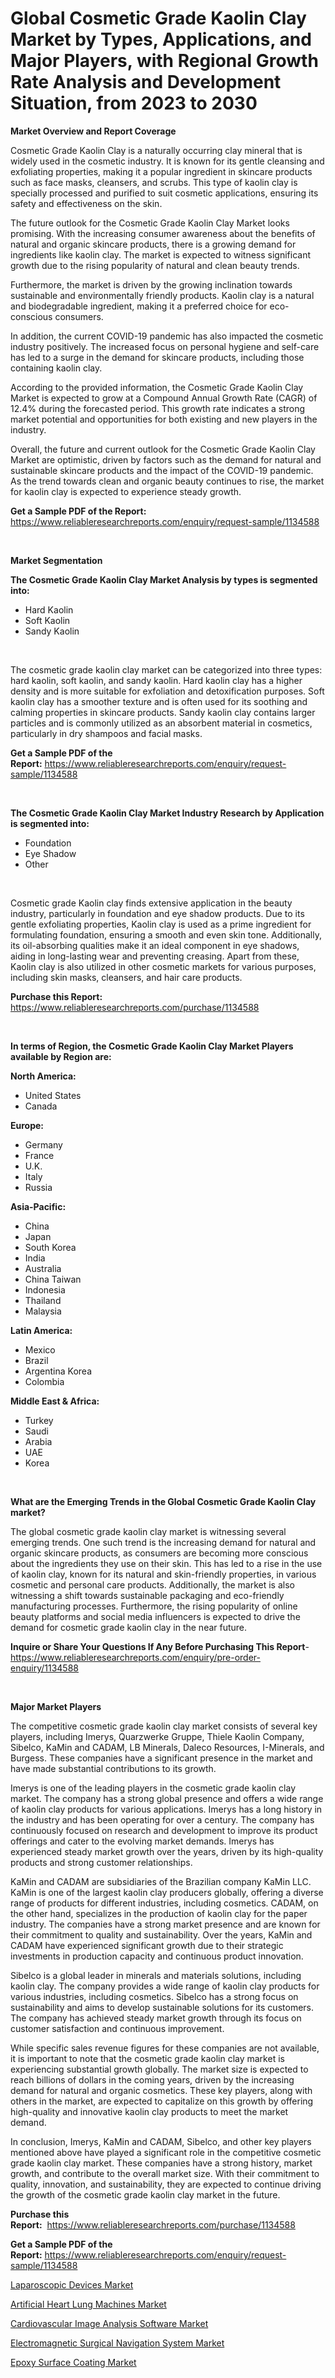<p><h1>Global Cosmetic Grade Kaolin Clay Market by Types, Applications, and Major Players, with Regional Growth Rate Analysis and Development Situation, from 2023 to 2030</h1></p><p><strong>Market Overview and Report Coverage</strong></p>
<p><p>Cosmetic Grade Kaolin Clay is a naturally occurring clay mineral that is widely used in the cosmetic industry. It is known for its gentle cleansing and exfoliating properties, making it a popular ingredient in skincare products such as face masks, cleansers, and scrubs. This type of kaolin clay is specially processed and purified to suit cosmetic applications, ensuring its safety and effectiveness on the skin.</p><p>The future outlook for the Cosmetic Grade Kaolin Clay Market looks promising. With the increasing consumer awareness about the benefits of natural and organic skincare products, there is a growing demand for ingredients like kaolin clay. The market is expected to witness significant growth due to the rising popularity of natural and clean beauty trends.</p><p>Furthermore, the market is driven by the growing inclination towards sustainable and environmentally friendly products. Kaolin clay is a natural and biodegradable ingredient, making it a preferred choice for eco-conscious consumers.</p><p>In addition, the current COVID-19 pandemic has also impacted the cosmetic industry positively. The increased focus on personal hygiene and self-care has led to a surge in the demand for skincare products, including those containing kaolin clay.</p><p>According to the provided information, the Cosmetic Grade Kaolin Clay Market is expected to grow at a Compound Annual Growth Rate (CAGR) of 12.4% during the forecasted period. This growth rate indicates a strong market potential and opportunities for both existing and new players in the industry.</p><p>Overall, the future and current outlook for the Cosmetic Grade Kaolin Clay Market are optimistic, driven by factors such as the demand for natural and sustainable skincare products and the impact of the COVID-19 pandemic. As the trend towards clean and organic beauty continues to rise, the market for kaolin clay is expected to experience steady growth.</p></p>
<p><strong>Get a Sample PDF of the Report:</strong> <a href="https://www.reliableresearchreports.com/enquiry/request-sample/1134588">https://www.reliableresearchreports.com/enquiry/request-sample/1134588</a></p>
<p>&nbsp;</p>
<p><strong>Market Segmentation</strong></p>
<p><strong>The Cosmetic Grade Kaolin Clay Market Analysis by types is segmented into:</strong></p>
<p><ul><li>Hard Kaolin</li><li>Soft Kaolin</li><li>Sandy Kaolin</li></ul></p>
<p>&nbsp;</p>
<p><p>The cosmetic grade kaolin clay market can be categorized into three types: hard kaolin, soft kaolin, and sandy kaolin. Hard kaolin clay has a higher density and is more suitable for exfoliation and detoxification purposes. Soft kaolin clay has a smoother texture and is often used for its soothing and calming properties in skincare products. Sandy kaolin clay contains larger particles and is commonly utilized as an absorbent material in cosmetics, particularly in dry shampoos and facial masks.</p></p>
<p><strong>Get a Sample PDF of the Report:</strong>&nbsp;<a href="https://www.reliableresearchreports.com/enquiry/request-sample/1134588">https://www.reliableresearchreports.com/enquiry/request-sample/1134588</a></p>
<p>&nbsp;</p>
<p><strong>The Cosmetic Grade Kaolin Clay Market Industry Research by Application is segmented into:</strong></p>
<p><ul><li>Foundation</li><li>Eye Shadow</li><li>Other</li></ul></p>
<p>&nbsp;</p>
<p><p>Cosmetic grade Kaolin clay finds extensive application in the beauty industry, particularly in foundation and eye shadow products. Due to its gentle exfoliating properties, Kaolin clay is used as a prime ingredient for formulating foundation, ensuring a smooth and even skin tone. Additionally, its oil-absorbing qualities make it an ideal component in eye shadows, aiding in long-lasting wear and preventing creasing. Apart from these, Kaolin clay is also utilized in other cosmetic markets for various purposes, including skin masks, cleansers, and hair care products.</p></p>
<p><strong>Purchase this Report:</strong>&nbsp; <a href="https://www.reliableresearchreports.com/purchase/1134588">https://www.reliableresearchreports.com/purchase/1134588</a></p>
<p>&nbsp;</p>
<p><strong>In terms of Region, the Cosmetic Grade Kaolin Clay Market Players available by Region are:</strong></p>
<p>
    <p> <strong> North America: </strong>
        <ul>
            <li>United States</li>
            <li>Canada</li>
        </ul>
        </p> 
    <p> <strong> Europe: </strong>
        <ul>
            <li>Germany</li>
            <li>France</li>
            <li>U.K.</li>
            <li>Italy</li>
            <li>Russia</li>
        </ul>
        </p> 
    <p> <strong> Asia-Pacific: </strong>
        <ul>
            <li>China</li>
            <li>Japan</li>
            <li>South Korea</li>
            <li>India</li>
            <li>Australia</li>
            <li>China Taiwan</li>
            <li>Indonesia</li>
            <li>Thailand</li>
            <li>Malaysia</li>
        </ul>
        </p> 
    <p> <strong> Latin America: </strong>
        <ul>
            <li>Mexico</li>
            <li>Brazil</li>
            <li>Argentina Korea</li>
            <li>Colombia</li>
        </ul>
        </p> 
    <p> <strong> Middle East & Africa: </strong>
        <ul>
            <li>Turkey</li>
            <li>Saudi</li>
            <li>Arabia</li>
            <li>UAE</li>
            <li>Korea</li>
        </ul>
    </p>
    </p>
<p>&nbsp;</p>
<p><strong>What are the Emerging Trends in the Global Cosmetic Grade Kaolin Clay market?</strong></p>
<p><p>The global cosmetic grade kaolin clay market is witnessing several emerging trends. One such trend is the increasing demand for natural and organic skincare products, as consumers are becoming more conscious about the ingredients they use on their skin. This has led to a rise in the use of kaolin clay, known for its natural and skin-friendly properties, in various cosmetic and personal care products. Additionally, the market is also witnessing a shift towards sustainable packaging and eco-friendly manufacturing processes. Furthermore, the rising popularity of online beauty platforms and social media influencers is expected to drive the demand for cosmetic grade kaolin clay in the near future.</p></p>
<p><strong>Inquire or Share Your Questions If Any Before Purchasing This Report</strong>- <a href="https://www.reliableresearchreports.com/enquiry/pre-order-enquiry/1134588">https://www.reliableresearchreports.com/enquiry/pre-order-enquiry/1134588</a></p>
<p>&nbsp;</p>
<p><strong>Major Market Players</strong></p>
<p><p>The competitive cosmetic grade kaolin clay market consists of several key players, including Imerys, Quarzwerke Gruppe, Thiele Kaolin Company, Sibelco, KaMin and CADAM, LB Minerals, Daleco Resources, I-Minerals, and Burgess. These companies have a significant presence in the market and have made substantial contributions to its growth.</p><p>Imerys is one of the leading players in the cosmetic grade kaolin clay market. The company has a strong global presence and offers a wide range of kaolin clay products for various applications. Imerys has a long history in the industry and has been operating for over a century. The company has continuously focused on research and development to improve its product offerings and cater to the evolving market demands. Imerys has experienced steady market growth over the years, driven by its high-quality products and strong customer relationships.</p><p>KaMin and CADAM are subsidiaries of the Brazilian company KaMin LLC. KaMin is one of the largest kaolin clay producers globally, offering a diverse range of products for different industries, including cosmetics. CADAM, on the other hand, specializes in the production of kaolin clay for the paper industry. The companies have a strong market presence and are known for their commitment to quality and sustainability. Over the years, KaMin and CADAM have experienced significant growth due to their strategic investments in production capacity and continuous product innovation.</p><p>Sibelco is a global leader in minerals and materials solutions, including kaolin clay. The company provides a wide range of kaolin clay products for various industries, including cosmetics. Sibelco has a strong focus on sustainability and aims to develop sustainable solutions for its customers. The company has achieved steady market growth through its focus on customer satisfaction and continuous improvement.</p><p>While specific sales revenue figures for these companies are not available, it is important to note that the cosmetic grade kaolin clay market is experiencing substantial growth globally. The market size is expected to reach billions of dollars in the coming years, driven by the increasing demand for natural and organic cosmetics. These key players, along with others in the market, are expected to capitalize on this growth by offering high-quality and innovative kaolin clay products to meet the market demand.</p><p>In conclusion, Imerys, KaMin and CADAM, Sibelco, and other key players mentioned above have played a significant role in the competitive cosmetic grade kaolin clay market. These companies have a strong history, market growth, and contribute to the overall market size. With their commitment to quality, innovation, and sustainability, they are expected to continue driving the growth of the cosmetic grade kaolin clay market in the future.</p></p>
<p><strong>Purchase this Report:</strong>&nbsp;&nbsp;<a href="https://www.reliableresearchreports.com/purchase/1134588">https://www.reliableresearchreports.com/purchase/1134588</a></p>
<p></p>
<p><strong>Get a Sample PDF of the Report:</strong>&nbsp;<a href="https://www.reliableresearchreports.com/enquiry/request-sample/1134588">https://www.reliableresearchreports.com/enquiry/request-sample/1134588</a></p>
<p><p><a href="https://www.linkedin.com/pulse/laparoscopic-devices-market-insights-players-forecast-till-wxuje/">Laparoscopic Devices Market</a></p><p><a href="https://medium.com/@eloisadavis6326/artificial-heart-lung-machines-market-insight-market-trends-growth-forecasted-from-2023-to-2030-00d906f82017">Artificial Heart Lung Machines Market</a></p><p><a href="https://github.com/CliffMedina6/Market-Research-Report-List-1/blob/main/cardiovascular-image-analysis-software-market.md">Cardiovascular Image Analysis Software Market</a></p><p><a href="https://www.linkedin.com/pulse/electromagnetic-surgical-navigation-system-market-research-0cpke/">Electromagnetic Surgical Navigation System Market</a></p><p><a href="https://medium.com/@kavonhansen3626/epoxy-surface-coating-market-size-cagr-trends-2024-2030-b008693da1eb">Epoxy Surface Coating Market</a></p></p>